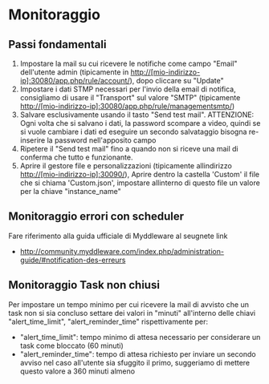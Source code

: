 # Monitoraggio

## Passi fondamentali

1. Impostare la mail su cui ricevere le notifiche come campo "Email" dell'utente admin (tipicamente in <http://[mio-indirizzo-ip]:30080/app.php/rule/account/>), dopo cliccare su "Update"
2. Impostare i dati STMP necessari per l'invio della email di notifica, consigliamo di usare il "Transport" sul valore "SMTP" (tipicamente <http://[mio-indirizzo-ip]:30080/app.php/rule/managementsmtp/>)
3. Salvare esclusivamente usando il tasto "Send test mail". ATTENZIONE: Ogni volta che si salvano i dati, la password scompare a video, quindi se si vuole cambiare i dati ed eseguire un secondo salvataggio bisogna re-inserire la password nell'apposito campo
4. Ripetere il "Send test mail" fino a quando non si riceve una mail di conferma che tutto e funzionante.
5. Aprire il gestore file e personalizzazioni (tipicamente allindirizzo <http://[mio-indirizzo-ip]:30090/>), Aprire dentro la castella 'Custom' il file che si chiama 'Custom.json', impostare allinterno di questo file un valore per la chiave "instance_name"


## Monitoraggio errori con scheduler 

Fare riferimento alla guida ufficiale di Myddleware al seugnete link

- http://community.myddleware.com/index.php/administration-guide/#notification-des-erreurs

## Monitoraggio Task non chiusi

Per impostare un tempo minimo per cui ricevere la mail di avvisto che un task non si sia concluso settare dei valori in "minuti" all'interno delle chiavi   "alert_time_limit", "alert_reminder_time" rispettivamente per:

- "alert_time_limit": tempo minimo di attesa necessario per considerare un task come bloccato (60 minuti) 
- "alert_reminder_time": tempo di attesa richiesto per inviare un secondo avviso nel caso all'utente sia sfuggito il primo, suggeriamo di mettere questo valore a 360 minuti almeno




